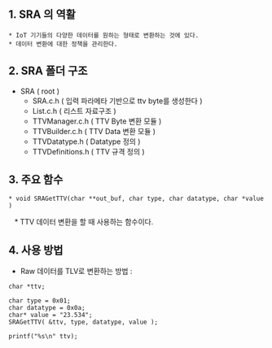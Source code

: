 ## 1. SRA 의 역활
    * IoT 기기들의 다양한 데이터를 원하는 형태로 변환하는 것에 있다. 
    * 데이터 변환에 대한 정책을 관리한다. 

## 2. SRA 폴더 구조
   * SRA ( root )
      * SRA.c.h ( 입력 파라메타 기반으로 ttv byte를 생성한다 )
      * List.c.h ( 리스트 자료구조 )
      * TTVManager.c.h ( TTV Byte 변환 모듈 )
      * TTVBuilder.c.h ( TTV Data 변환 모듈 )
      * TTVDatatype.h ( Datatype 정의 )
      * TTVDefinitions.h ( TTV 규격 정의 )

## 3. 주요 함수
    * void SRAGetTTV(char **out_buf, char type, char datatype, char *value )
    * TTV 데이터 변환을 할 때 사용하는 함수이다.

## 4. 사용 방법

* Raw 데이터를 TLV로 변환하는 방법 :
```
char *ttv;

char type = 0x01; 
char datatype = 0x0a;
char* value = "23.534";
SRAGetTTV( &ttv, type, datatype, value );

printf("%s\n" ttv);
```
